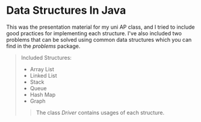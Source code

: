 # Data Structures In Java

This was the presentation material for my uni AP class, and I tried to include good practices for implementing each
structure. I've also included two problems that can be solved using common data structures which you can find in the
*problems*
package.

> Included Structures:
> * Array List
> * Linked List
> * Stack
> * Queue
> * Hash Map
> * Graph
>> The class *Driver* contains usages of each structure.